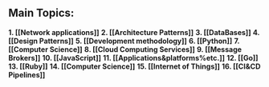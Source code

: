 
## Main Topics:

**1. [[Network applications]]**
**2. [[Architecture Patterns]]**
**3. [[DataBases]]**
**4. [[Design Patterns]]**
**5. [[Development methodology]]**
**6. [[Python]]**
**7. [[Computer Science]]**
**8. [[Cloud Computing Services]]**
**9. [[Message Brokers]]**
**10. [[JavaScript]]**
**11. [[Applications&platforms%etc.]]**
**12. [[Go]]**
**13. [[Ruby]]**
**14. [[Computer Science]]**
**15. [[Internet of Things]]**
**16. [[CI&CD Pipelines]]**
